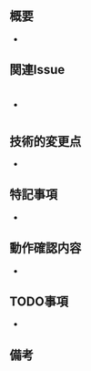 ## 概要

<!-- 変更の背景・理由と、変更の概要を記載してください -->

-

## 関連Issue

<!-- 関連するIssue番号を記載してください -->

- #

## 技術的変更点

<!-- レビュワーに変更の流れが分かるように、どの処理をどう変更したか、どう動くのか、などを記載してください -->

-

## 特記事項

<!-- レビュワーに重点的に確認してもらいたい観点や、レビュワーに伝えたい実装意図（本当はこうしようと思ったけど悩みがあってこうした、など）があれば記載してください -->

-

## 動作確認内容

<!-- 動作確認した内容（環境、ケース）を記載してください。UI変更の場合は、必要に応じて該当箇所のスクリーンショットをドラッグ&ドロップで添付してください -->

-

## TODO事項

<!-- 今回あえて修正を保留した箇所があれば記載してください（別Issueで対応する予定の場合は番号も） -->

-

## 備考

<!-- GitHub Copilot コードレビューへの指示: このプルリクエストをレビューしてコメントする際には日本語を使ってください。 -->
